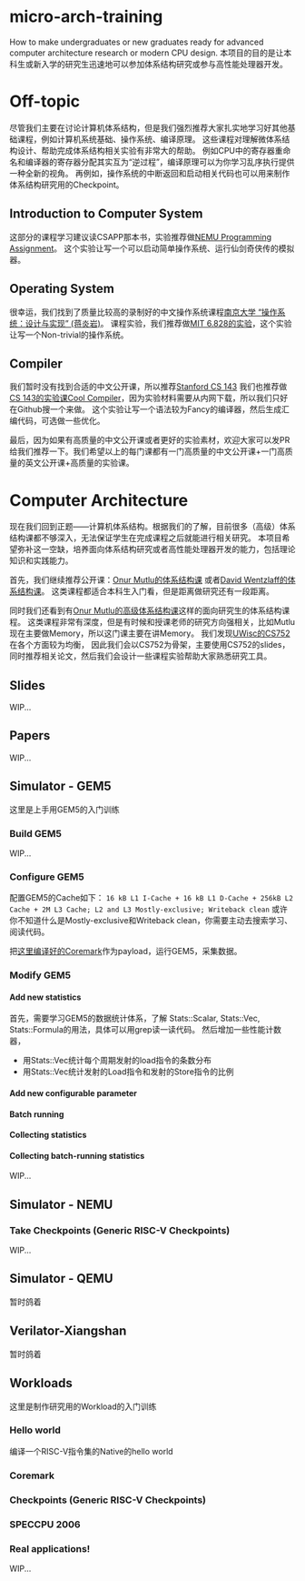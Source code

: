 # micro-arch-training
How to make undergraduates or new graduates ready for advanced computer architecture research or modern CPU design.
本项目的目的是让本科生或新入学的研究生迅速地可以参加体系结构研究或参与高性能处理器开发。

# Off-topic

尽管我们主要在讨论计算机体系结构，但是我们强烈推荐大家扎实地学习好其他基础课程，例如计算机系统基础、操作系统、编译原理。
这些课程对理解微体系结构设计、帮助完成体系结构相关实验有非常大的帮助。
例如CPU中的寄存器重命名和编译器的寄存器分配其实互为“逆过程”，编译原理可以为你学习乱序执行提供一种全新的视角。
再例如，操作系统的中断返回和启动相关代码也可以用来制作体系结构研究用的Checkpoint。

## Introduction to Computer System

这部分的课程学习建议读CSAPP那本书，实验推荐做[NEMU Programming Assignment](https://nju-projectn.github.io/ics-pa-gitbook/ics2022/)。
这个实验让写一个可以启动简单操作系统、运行仙剑奇侠传的模拟器。

## Operating System

很幸运，我们找到了质量比较高的录制好的中文操作系统课程[南京大学 “操作系统：设计与实现” (蒋炎岩)](https://www.bilibili.com/video/BV1HN41197Ko)。
课程实验，我们推荐做[MIT 6.828的实验](https://pdos.csail.mit.edu/6.828/2021/xv6.html)，这个实验让写一个Non-trivial的操作系统。

## Compiler

我们暂时没有找到合适的中文公开课，所以推荐[Stanford CS 143](https://www.youtube.com/watch?v=SNWHmnWzJAI&list=PLoCMsyE1cvdUZRe1udlyjpzTww1U5olL2)
我们也推荐做[CS 143的实验课Cool Compiler](https://github.com/search?q=cool+compiler+lab)，因为实验材料需要从内网下载，所以我们只好在Github搜一个来做。
这个实验让写一个语法较为Fancy的编译器，然后生成汇编代码，可选做一些优化。

最后，因为如果有高质量的中文公开课或者更好的实验素材，欢迎大家可以发PR给我们推荐一下。我们希望以上的每门课都有一门高质量的中文公开课+一门高质量的英文公开课+高质量的实验课。

# Computer Architecture

现在我们回到正题——计算机体系结构。根据我们的了解，目前很多（高级）体系结构课都不够深入，无法保证学生在完成课程之后就能进行相关研究。
本项目希望弥补这一空缺，培养面向体系结构研究或者高性能处理器开发的能力，包括理论知识和实践能力。

首先，我们继续推荐公开课：[Onur Mutlu的体系结构课](https://www.bilibili.com/video/BV1PT4y1M7gM?p=1)
或者[David Wentzlaff的体系结构课](https://www.bilibili.com/video/av93575643)。
这类课程都适合本科生入门看，但是距离做研究还有一段距离。

同时我们还看到有[Onur Mutlu的高级体系结构课](https://www.bilibili.com/video/BV1Vf4y1i7YG)这样的面向研究生的体系结构课程。
这类课程非常有深度，但是有时候和授课老师的研究方向强相关，比如Mutlu现在主要做Memory，所以这门课主要在讲Memory。
我们发现[UWisc的CS752](https://pages.cs.wisc.edu/~sinclair/courses/cs752/fall2020/includes/schedule.html)在各个方面较为均衡，
因此我们会以CS752为骨架，主要使用CS752的slides，同时推荐相关论文，然后我们会设计一些课程实验帮助大家熟悉研究工具。

## Slides

WIP...

## Papers

WIP...

## Simulator - GEM5

这里是上手用GEM5的入门训练

### Build GEM5
WIP...

### Configure GEM5

配置GEM5的Cache如下：
`16 kB L1 I-Cache + 16 kB L1 D-Cache + 256kB L2 Cache + 2M L3 Cache; L2 and L3 Mostly-exclusive; Writeback clean`
或许你不知道什么是Mostly-exclusive和Writeback clean，你需要主动去搜索学习、阅读代码。

把[这里编译好的Coremark](#coremark)作为payload，运行GEM5，采集数据。

### Modify GEM5

#### Add new statistics

首先，需要学习GEM5的数据统计体系，了解 Stats::Scalar, Stats::Vec, Stats::Formula的用法，具体可以用grep读一读代码。
然后增加一些性能计数器，
- 用Stats::Vec统计每个周期发射的load指令的条数分布
- 用Stats::Vec统计发射的Load指令和发射的Store指令的比例

#### Add new configurable parameter 

#### Batch running

#### Collecting statistics

#### Collecting batch-running statistics

WIP...

## Simulator - NEMU

### Take Checkpoints (Generic RISC-V Checkpoints)
WIP...

## Simulator - QEMU
暂时鸽着

## Verilator-Xiangshan
暂时鸽着


## Workloads

这里是制作研究用的Workload的入门训练

### Hello world

编译一个RISC-V指令集的Native的hello world

### Coremark

### Checkpoints (Generic RISC-V Checkpoints)

### SPECCPU 2006

### Real applications!

WIP...